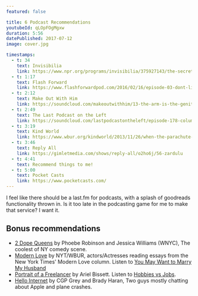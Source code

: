 ```yaml
---
featured: false

title: 6 Podcast Recommendations
youtubeId: qLOpFOgMgxw
duration: 5:56
datePublished: 2017-07-12
image: cover.jpg

timestamps:
  - t: 34
    text: Invisibilia
    link: https://www.npr.org/programs/invisibilia/375927143/the-secret-history-of-thoughts
  - t: 1:17
    text: Flash Forward
    link: https://www.flashforwardpod.com/2016/02/16/episode-03-dont-lie-to-me/
  - t: 2:12
    text: Make Out With Him
    link: https://soundcloud.com/makeoutwithhim/13-the-arm-is-the-genital-of-the-body
  - t: 2:49
    text: The Last Podcast on the Left
    link: https://soundcloud.com/lastpodcastontheleft/episode-178-columbine-part-one-more-than-a-squirrel-less-than-a-retriever
  - t: 3:19
    text: Kind World
    link: https://www.wbur.org/kindworld/2013/11/26/when-the-parachute-failed-a-true-sacrifice
  - t: 3:46
    text: Reply All
    link: https://gimletmedia.com/shows/reply-all/o2ho6j/56-zardulu
  - t: 4:41
    text: Recommend things to me!
  - t: 5:00
    text: Pocket Casts
    link: https://www.pocketcasts.com/
---
```


I feel like there should be a last.fm for podcasts, with a splash of goodreads functionality thrown in. Is it too late in the podcasting game for me to make that service? I want it.

## Bonus recommendations

- [2 Dope Queens](https://www.wnyc.org/shows/dopequeens) by Phoebe Robinson and Jessica Williams (WNYC), The coolest of NY comedy scene.
- [Modern Love](http://www.npr.org/podcasts/469516571/modern-love) by NYT/WBUR, actors/Actresses reading essays from the New York Times' Modern Love column. Listen to [You May Want to Marry My Husband](https://www.nytimes.com/2017/03/03/style/modern-love-you-may-want-to-marry-my-husband.html)
- [Portrait of a Freelancer](https://soundcloud.com/portraitofafreelancer) by Ariel Bissett. Listen to [Hobbies vs Jobs](https://soundcloud.com/portraitofafreelancer/hobbies-vs-jobs).
- [Hello Internet](http://www.hellointernet.fm/) by CGP Grey and Brady Haran, Two guys mostly chatting about Apple and plane crashes.
